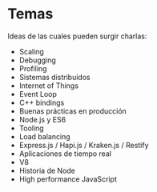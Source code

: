 # Temas

Ideas de las cuales pueden surgir charlas:
- Scaling
- Debugging
- Profiling
- Sistemas distribuídos
- Internet of Things
- Event Loop
- C++ bindings
- Buenas prácticas en producción
- Node.js y ES6
- Tooling
- Load balancing
- Express.js / Hapi.js / Kraken.js / Restify
- Aplicaciones de tiempo real
- V8
- Historia de Node
- High performance JavaScript
